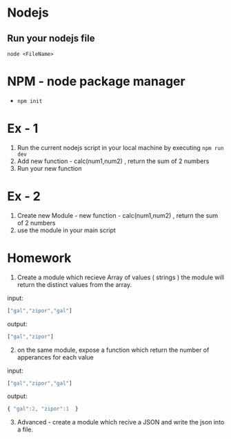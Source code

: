 # Nodejs
## Run your nodejs file
`node <FileName>`


# NPM - node package manager
- `npm init`


# Ex - 1    
1. Run the current nodejs script in your local machine
by executing `npm run dev`
2. Add new function - calc(num1,num2) , return the sum of 2 numbers
3. Run your new function 


# Ex - 2 
1. Create new Module  - new function - calc(num1,num2) , return the sum of 2 numbers
2. use the module in your main script


# Homework 
1. Create a module which recieve Array of values ( strings )
the module will return the distinct values from the array.

input:
```javascript
["gal","zipor","gal"]
```
output: 
```javascript
["gal","zipor"]
```

2. on the same module, expose a function which return the number of apperances for each value

input:
```javascript
["gal","zipor","gal"]
```
output: 
```javascript
{ "gal":2, "zipor":1  }
```

3. Advanced - create a module which recive a JSON and write the json into a file.
 
